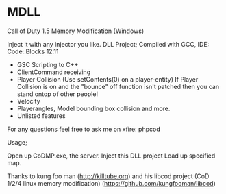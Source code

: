 MDLL
====

Call of Duty 1.5 Memory Modification (Windows)

Inject it with any injector you like.
DLL Project; Compiled with GCC, IDE: Code::Blocks 12.11

- GSC Scripting to C++
- ClientCommand receiving
- Player Collision (Use setContents(0) on a player-entity)
  If Player Collision is on and the "bounce" off function isn't patched then you can stand ontop of other people!
- Velocity
- Playerangles, Model bounding box collision and more.
- Unlisted features


For any questions feel free to ask me on xfire: phpcod

Usage;

Open up CoDMP.exe, the server.
Inject this DLL project
Load up specified map.

Thanks to kung foo man (http://killtube.org) and his libcod project (CoD 1/2/4 linux memory modification) (https://github.com/kungfooman/libcod)

